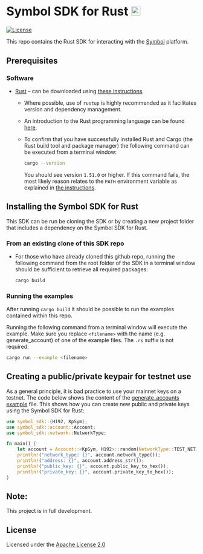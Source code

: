<p left="center"> <h1 style="font-size:32px;">Symbol SDK for Rust <a href="https://www.rust-lang.org/" target="_blank" rel="noopener noreferrer"><img width="24" src="https://user-images.githubusercontent.com/29048783/116006250-f7d9ee00-a5cf-11eb-823b-e9f0cefa8f2e.jpeg" alt="Rust logo"></a></h1></p>

[![License](https://img.shields.io/badge/License-Apache%202.0-blue.svg?style=popout-square)](https://github.com/BlockPuppets/symbol-sdk-rust/blob/master/LICENSE)

This repo contains the Rust SDK for interacting with the [Symbol](https://symbolplatform.com/) platform.

## Prerequisites

### Software

* [Rust](https://www.rust-lang.org/) – can be downloaded
  using [these instructions](https://www.rust-lang.org/tools/install).
    * Where possible, use of `rustup` is highly recommended as it facilitates version and dependency management.
    * An introduction to the Rust programming language can be found [here](https://www.rust-lang.org/learn).
    * To confirm that you have successfully installed Rust and Cargo (the Rust build tool and package manager) the
      following command can be executed from a terminal window:

      ```sh
      cargo --version
      ```

      You should see version `1.51.0` or higher. If this command fails, the most likely reason relates to the `PATH`
      environment variable as explained in [the instructions](https://www.rust-lang.org/tools/install).

## Installing the Symbol SDK for Rust

This SDK can be run be cloning the SDK or by creating a new project folder that includes a dependency on the Symbol SDK
for Rust.

### From an existing clone of this SDK repo

* For those who have already cloned this github repo, running the following command from the root folder of the SDK in a
  terminal window should be sufficient to retrieve all required packages:

  ```sh
  cargo build
  ```

### Running the examples

After running `cargo build` it should be possible to run the examples contained within this repo.

Running the following command from a terminal window will execute the example. Make sure you replace `<filename>` with
the name (e.g. generate_account) of one of the example files. The `.rs` suffix is not required.

```sh
cargo run --example <filename>
```

## Creating a public/private keypair for testnet use

As a general principle, it is bad practice to use your mainnet keys on a testnet. The code below shows the content of
the [generate_accounts example](/examples/example_account.rs) file. This shows how you can create new public and private
keys using the Symbol SDK for Rust:

```rust
use symbol_sdk::{H192, KpSym};
use symbol_sdk::account::Account;
use symbol_sdk::network::NetworkType;

fn main() {
    let account = Account::<KpSym, H192>::random(NetworkType::TEST_NET);
    println!("network_type: {}", account.network_type());
    println!("address: {}", account.address_str());
    println!("public_key: {}", account.public_key_to_hex());
    println!("private_key: {}", account.private_key_to_hex());
}
```

## Note:

This project is in full development.

## License

Licensed under the [Apache License 2.0](LICENSE)